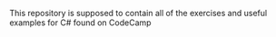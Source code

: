 This repository is supposed to contain all of the exercises and useful examples for C# found on CodeCamp
